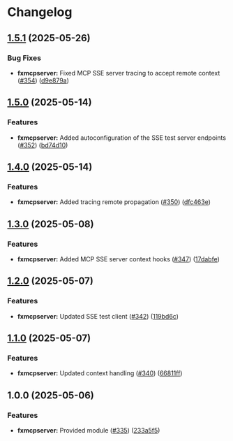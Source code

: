# Changelog

## [1.5.1](https://github.com/ankorstore/yokai/compare/fxmcpserver/v1.5.0...fxmcpserver/v1.5.1) (2025-05-26)


### Bug Fixes

* **fxmcpserver:** Fixed MCP SSE server tracing to accept remote context ([#354](https://github.com/ankorstore/yokai/issues/354)) ([d9e879a](https://github.com/ankorstore/yokai/commit/d9e879a62d5da19a607c3f9617a4232a0fc13080))

## [1.5.0](https://github.com/ankorstore/yokai/compare/fxmcpserver/v1.4.0...fxmcpserver/v1.5.0) (2025-05-14)


### Features

* **fxmcpserver:** Added autoconfiguration of the SSE test server endpoints ([#352](https://github.com/ankorstore/yokai/issues/352)) ([bd74d10](https://github.com/ankorstore/yokai/commit/bd74d10adc96ba1d16c7b02be99e689c5b588ef5))

## [1.4.0](https://github.com/ankorstore/yokai/compare/fxmcpserver/v1.3.0...fxmcpserver/v1.4.0) (2025-05-14)


### Features

* **fxmcpserver:** Added tracing remote propagation ([#350](https://github.com/ankorstore/yokai/issues/350)) ([dfc463e](https://github.com/ankorstore/yokai/commit/dfc463ebd7f607326f4bb63f464d4f14cec03ced))

## [1.3.0](https://github.com/ankorstore/yokai/compare/fxmcpserver/v1.2.0...fxmcpserver/v1.3.0) (2025-05-08)


### Features

* **fxmcpserver:** Added MCP SSE server context hooks ([#347](https://github.com/ankorstore/yokai/issues/347)) ([17dabfe](https://github.com/ankorstore/yokai/commit/17dabfebe23951215ead3a2efdb502eafe2b7751))

## [1.2.0](https://github.com/ankorstore/yokai/compare/fxmcpserver/v1.1.0...fxmcpserver/v1.2.0) (2025-05-07)


### Features

* **fxmcpserver:** Updated SSE test client ([#342](https://github.com/ankorstore/yokai/issues/342)) ([119bd6c](https://github.com/ankorstore/yokai/commit/119bd6c15e16c776a441f6c0856e80040c4610b3))

## [1.1.0](https://github.com/ankorstore/yokai/compare/fxmcpserver/v1.0.0...fxmcpserver/v1.1.0) (2025-05-07)


### Features

* **fxmcpserver:** Updated context handling ([#340](https://github.com/ankorstore/yokai/issues/340)) ([66811ff](https://github.com/ankorstore/yokai/commit/66811ff2c6464a2d5d30210943e638ab96f35098))

## 1.0.0 (2025-05-06)


### Features

* **fxmcpserver:** Provided module ([#335](https://github.com/ankorstore/yokai/issues/335)) ([233a5f5](https://github.com/ankorstore/yokai/commit/233a5f56b602cbb460b18d5134bc3c948018b95c))

